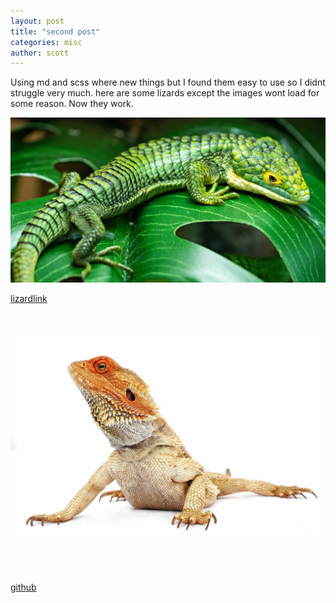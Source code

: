 ```yaml
---
layout: post
title: "second post"
categories: misc
author: scott
---
```



Using md and scss where new things but I found them easy to use so I didnt struggle very much. here are some lizards except the images wont load for some reason. Now they work.

![aligator](https://github.com/scottdaco/blog/blob/master/_posts/aligatorlizard.jpg?raw=true)

[lizardlink](https://en.wikipedia.org/wiki/Mexican_alligator_lizard)

&nbsp;


![beard](https://github.com/scottdaco/blog/blob/master/_posts/beardlizard.jpg?raw=true)
&nbsp;

&nbsp;

[github](https://github.com/scottdaco/scottdaco.github.io)
